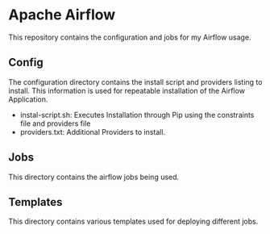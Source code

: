 # Apache Airflow

This repository contains the configuration and jobs for my Airflow usage.

## Config

The configuration directory contains the install script and providers listing to install. This information is used for repeatable installation of the Airflow Application.

* instal-script.sh:  Executes Installation through Pip using the constraints file and providers file
* providers.txt: Additional Providers to install.

## Jobs

This directory contains the airflow jobs being used.

## Templates

This directory contains various templates used for deploying different jobs.
